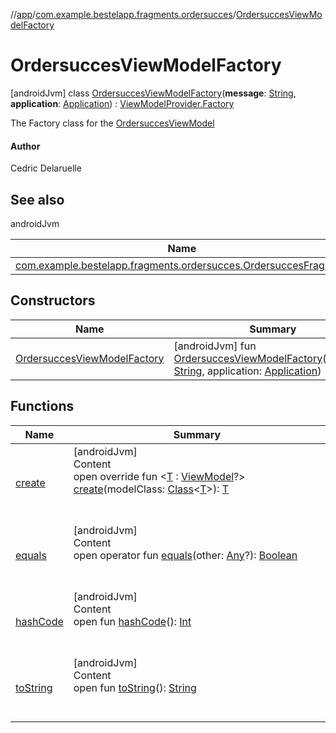 //[app](../../index.md)/[com.example.bestelapp.fragments.ordersucces](../index.md)/[OrdersuccesViewModelFactory](index.md)



# OrdersuccesViewModelFactory  
 [androidJvm] class [OrdersuccesViewModelFactory](index.md)(**message**: [String](https://kotlinlang.org/api/latest/jvm/stdlib/kotlin/-string/index.html), **application**: [Application](https://developer.android.com/reference/kotlin/android/app/Application.html)) : [ViewModelProvider.Factory](https://developer.android.com/reference/kotlin/androidx/lifecycle/ViewModelProvider.Factory.html)

The Factory class for the [OrdersuccesViewModel](../-ordersucces-view-model/index.md)



#### Author  


Cedric Delaruelle

   


## See also  
  
androidJvm  
  
|  Name|  Summary| 
|---|---|
| <a name="com.example.bestelapp.fragments.ordersucces/OrdersuccesViewModelFactory///PointingToDeclaration/"></a>[com.example.bestelapp.fragments.ordersucces.OrdersuccesFragment](../-ordersucces-fragment/index.md)| <a name="com.example.bestelapp.fragments.ordersucces/OrdersuccesViewModelFactory///PointingToDeclaration/"></a>
  


## Constructors  
  
|  Name|  Summary| 
|---|---|
| <a name="com.example.bestelapp.fragments.ordersucces/OrdersuccesViewModelFactory/OrdersuccesViewModelFactory/#kotlin.String#android.app.Application/PointingToDeclaration/"></a>[OrdersuccesViewModelFactory](-ordersucces-view-model-factory.md)| <a name="com.example.bestelapp.fragments.ordersucces/OrdersuccesViewModelFactory/OrdersuccesViewModelFactory/#kotlin.String#android.app.Application/PointingToDeclaration/"></a> [androidJvm] fun [OrdersuccesViewModelFactory](-ordersucces-view-model-factory.md)(message: [String](https://kotlinlang.org/api/latest/jvm/stdlib/kotlin/-string/index.html), application: [Application](https://developer.android.com/reference/kotlin/android/app/Application.html))   <br>


## Functions  
  
|  Name|  Summary| 
|---|---|
| <a name="com.example.bestelapp.fragments.ordersucces/OrdersuccesViewModelFactory/create/#java.lang.Class[TypeParam(bounds=[androidx.lifecycle.ViewModel?])]/PointingToDeclaration/"></a>[create](create.md)| <a name="com.example.bestelapp.fragments.ordersucces/OrdersuccesViewModelFactory/create/#java.lang.Class[TypeParam(bounds=[androidx.lifecycle.ViewModel?])]/PointingToDeclaration/"></a>[androidJvm]  <br>Content  <br>open override fun <[T](create.md) : [ViewModel](https://developer.android.com/reference/kotlin/androidx/lifecycle/ViewModel.html)?> [create](create.md)(modelClass: [Class](https://developer.android.com/reference/kotlin/java/lang/Class.html)<[T](create.md)>): [T](create.md)  <br><br><br>
| <a name="kotlin/Any/equals/#kotlin.Any?/PointingToDeclaration/"></a>[equals](../../com.example.bestelapp.repository/-product-repository/index.md#%5Bkotlin%2FAny%2Fequals%2F%23kotlin.Any%3F%2FPointingToDeclaration%2F%5D%2FFunctions%2F-1760135448)| <a name="kotlin/Any/equals/#kotlin.Any?/PointingToDeclaration/"></a>[androidJvm]  <br>Content  <br>open operator fun [equals](../../com.example.bestelapp.repository/-product-repository/index.md#%5Bkotlin%2FAny%2Fequals%2F%23kotlin.Any%3F%2FPointingToDeclaration%2F%5D%2FFunctions%2F-1760135448)(other: [Any](https://kotlinlang.org/api/latest/jvm/stdlib/kotlin/-any/index.html)?): [Boolean](https://kotlinlang.org/api/latest/jvm/stdlib/kotlin/-boolean/index.html)  <br><br><br>
| <a name="kotlin/Any/hashCode/#/PointingToDeclaration/"></a>[hashCode](../../com.example.bestelapp.repository/-product-repository/index.md#%5Bkotlin%2FAny%2FhashCode%2F%23%2FPointingToDeclaration%2F%5D%2FFunctions%2F-1760135448)| <a name="kotlin/Any/hashCode/#/PointingToDeclaration/"></a>[androidJvm]  <br>Content  <br>open fun [hashCode](../../com.example.bestelapp.repository/-product-repository/index.md#%5Bkotlin%2FAny%2FhashCode%2F%23%2FPointingToDeclaration%2F%5D%2FFunctions%2F-1760135448)(): [Int](https://kotlinlang.org/api/latest/jvm/stdlib/kotlin/-int/index.html)  <br><br><br>
| <a name="kotlin/Any/toString/#/PointingToDeclaration/"></a>[toString](../../com.example.bestelapp.repository/-product-repository/index.md#%5Bkotlin%2FAny%2FtoString%2F%23%2FPointingToDeclaration%2F%5D%2FFunctions%2F-1760135448)| <a name="kotlin/Any/toString/#/PointingToDeclaration/"></a>[androidJvm]  <br>Content  <br>open fun [toString](../../com.example.bestelapp.repository/-product-repository/index.md#%5Bkotlin%2FAny%2FtoString%2F%23%2FPointingToDeclaration%2F%5D%2FFunctions%2F-1760135448)(): [String](https://kotlinlang.org/api/latest/jvm/stdlib/kotlin/-string/index.html)  <br><br><br>

